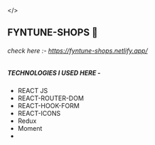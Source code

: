 </>

## FYNTUNE-SHOPS 🚀
###### check here :- https://fyntune-shops.netlify.app/

##### TECHNOLOGIES I USED HERE -

- REACT JS 
- REACT-ROUTER-DOM 
- REACT-HOOK-FORM
- REACT-ICONS
- Redux
- Moment
- 
